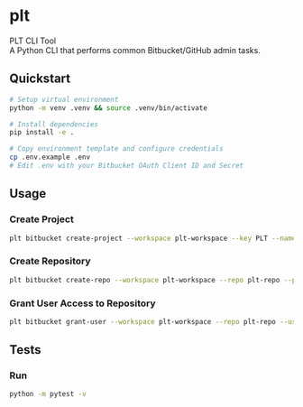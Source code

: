 # plt
PLT CLI Tool  
A Python CLI that performs common Bitbucket/GitHub admin tasks.

## Quickstart

```bash
# Setup virtual environment
python -m venv .venv && source .venv/bin/activate

# Install dependencies
pip install -e .

# Copy environment template and configure credentials
cp .env.example .env
# Edit .env with your Bitbucket OAuth Client ID and Secret
```

## Usage

### Create Project

```bash
plt bitbucket create-project --workspace plt-workspace --key PLT --name "PLT Project" --is-private
```

### Create Repository

```bash
plt bitbucket create-repo --workspace plt-workspace --repo plt-repo --project-key PLT --is-private
```

### Grant User Access to Repository

```bash
plt bitbucket grant-user --workspace plt-workspace --repo plt-repo --user-uuid "{user-uuid}" --permission write
```


## Tests

### Run
```bash
python -m pytest -v
```